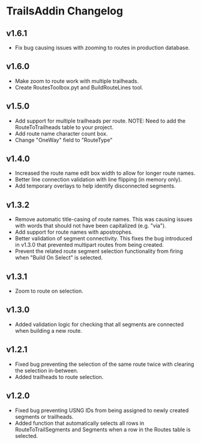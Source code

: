 # TrailsAddin Changelog

## v1.6.1
- Fix bug causing issues with zooming to routes in production database.

## v1.6.0
- Make zoom to route work with multiple trailheads.
- Create RoutesToolbox.pyt and BuildRouteLines tool.

## v1.5.0
- Add support for multiple trailheads per route. NOTE: Need to add the RouteToTrailheads table to your project.
- Add route name character count box.
- Change "OneWay" field to "RouteType"

## v1.4.0
- Increased the route name edit box width to allow for longer route names.
- Better line connection validation with line flipping (in memory only).
- Add temporary overlays to help identify disconnected segments.

## v1.3.2
- Remove automatic title-casing of route names. This was causing issues with words that should not have been capitalized (e.g. "via").
- Add support for route names with apostrophes.
- Better validation of segment connectivity. This fixes the bug introduced in v1.3.0 that prevented multipart routes from being created.
- Prevent the related route segment selection functionality from firing when "Build On Select" is selected.

## v1.3.1
- Zoom to route on selection.

## v1.3.0
- Added validation logic for checking that all segments are connected when building a new route.

## v1.2.1
- Fixed bug preventing the selection of the same route twice with clearing the selection in-between.
- Added trailheads to route selection.

## v1.2.0
- Fixed bug preventing USNG IDs from being assigned to newly created segments or trailheads.
- Added function that automatically selects all rows in RouteToTrailSegments and Segments when a row in the Routes table is selected.
